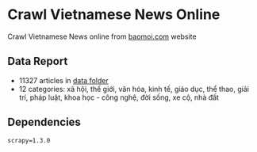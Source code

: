 # Crawl Vietnamese News Online

Crawl Vietnamese News online from [baomoi.com](http://www.baomoi.com/) website

## Data Report

* 11327 articles in [data folder](https://github.com/magizbox/crawl_vn_news/tree/master/vn_news/data)
* 12 categories: xã hội, thế giới, văn hóa, kinh tế, giáo dục, thể thao, giải trí, pháp luật, khoa học - công nghệ, đời sống, xe cộ, nhà đất

## Dependencies

```
scrapy=1.3.0
```